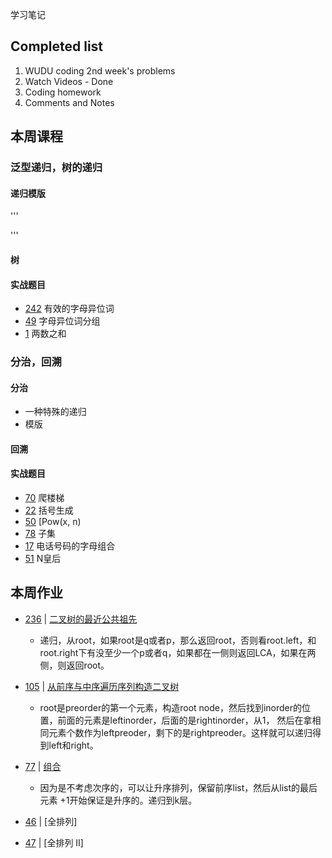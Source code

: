 学习笔记

## Completed list
1. WUDU coding 2nd week's problems
1. Watch Videos - Done
1. Coding homework
1. Comments and Notes

## 本周课程

### 泛型递归，树的递归

#### 递归模版
'''

'''

#### 树

#### 实战题目

- [242](https://leetcode.com/problems/valid-anagram/discuss/?currentPage=1&orderBy=most_votes&query=) 有效的字母异位词
- [49](https://leetcode.com/problems/group-anagrams/discuss/?currentPage=1&orderBy=most_votes&query=) 字母异位词分组
- [1](https://leetcode.com/problems/two-sum/discuss/?currentPage=1&orderBy=most_votes&query=)  两数之和

### 分治，回溯

#### 分治
- 一种特殊的递归
- 模版

#### 回溯

#### 实战题目

- [70](https://leetcode.com/problems/climbing-stairs/discuss/?currentPage=1&orderBy=most_votes&query=) 爬楼梯
- [22](https://leetcode.com/problems/generate-parentheses/discuss/?currentPage=1&orderBy=most_votes&query=) 括号生成
- [50](https://leetcode.com/problems/powx-n/discuss/?currentPage=1&orderBy=most_votes&query=) [Pow(x, n)
- [78](https://leetcode.com/problems/subsets/discuss/?currentPage=1&orderBy=most_votes&query=) 子集
- [17](https://leetcode.com/problems/letter-combinations-of-a-phone-number/discuss/?currentPage=1&orderBy=most_votes&query=) 电话号码的字母组合
- [51](https://leetcode.com/problems/n-queens/discuss/?currentPage=1&orderBy=most_votes&query=) N皇后


## 本周作业

- [236](https://leetcode.com/problems/lowest-common-ancestor-of-a-binary-tree/discuss/?currentPage=1&orderBy=most_votes&query=) | [二叉树的最近公共祖先](LCABinaryTree.java)
    - 递归，从root，如果root是q或者p，那么返回root，否则看root.left，和root.right下有没至少一个p或者q，如果都在一侧则返回LCA，如果在两侧，则返回root。

- [105](https://leetcode.com/problems/construct-binary-tree-from-preorder-and-inorder-traversal/discuss/?currentPage=1&orderBy=most_votes&query=) | [从前序与中序遍历序列构造二叉树](BuildTreeByPreIn.java)
    - root是preorder的第一个元素，构造root node，然后找到inorder的位置，前面的元素是leftinorder，后面的是rightinorder，从1， 然后在拿相同元素个数作为leftpreoder，剩下的是rightpreoder。这样就可以递归得到left和right。
    
- [77](https://leetcode.com/problems/combinations/discuss/?currentPage=1&orderBy=most_votes&query=) | [组合](Combinations.java)
    - 因为是不考虑次序的，可以让升序排列，保留前序list，然后从list的最后元素 +1开始保证是升序的。递归到k层。
    
- [46](https://leetcode.com/problems/permutations/discuss/?currentPage=1&orderBy=most_votes&query=) | [全排列]
- [47](https://leetcode.com/problems/permutations-ii/discuss/?currentPage=1&orderBy=most_votes&query=) | [全排列 II]